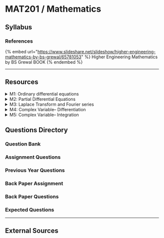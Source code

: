 # MAT201 / Mathematics

## Syllabus

### References

{% embed url="https://www.slideshare.net/slideshow/higher-engineering-mathematics-by-bs-grewal/65781053" %}
Higher Engineering Mathematics by BS Grewal BOOK
{% endembed %}

***

## Resources

<details>

<summary>M1: Ordinary differential equations</summary>



</details>

<details>

<summary>M2: Partial Differential Equations</summary>



</details>

<details>

<summary>M3: Laplace Transform and Fourier series</summary>



</details>

<details>

<summary>M4: Complex Variable– Differentiation</summary>



</details>

<details>

<summary>M5: Complex Variable– Integration</summary>



</details>

## Questions Directory

### Question Bank

### Assignment Questions

### Previous Year Questions

### Back Paper Assignment

### Back Paper Questions

### Expected Questions

***

## External Sources

